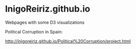 # InigoReiriz.github.io
Webpages with some D3 visualizations 

Political Corruption in Spain:

http://inigoreiriz.github.io/Political%20Corruption/project.html
